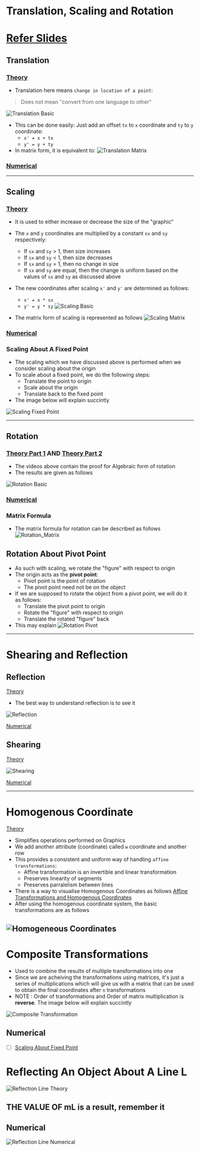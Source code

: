 # Translation, Scaling and Rotation
# [Refer Slides](https://lms.thapar.edu/moodle/pluginfile.php/280262/mod_resource/content/1/2-D%20Transformations.pdf)
## Translation
### [Theory](https://youtu.be/n85QQy03_gI)
- Translation here means `change in location of a point`:
> Does not mean "convert from one language to other"

![Translation Basic](Images/Translation_Basic.png)
- This can be done easily: Just add an offset `tx` to `x` coordinate and `ty` to `y` coordinate:
	- `x' = x + tx`
	- `y' = y + ty`
- In matrix form, it is equivalent to:
![Translation Matrix](Images/Translation_Matrix.png)

### [Numerical](https://youtu.be/mzX6K0ATJRs)

--------------------------------------------------
## Scaling
### [Theory](https://youtu.be/eLmBR2HyLPo)
- It is used to either increase or decrease the size of the "graphic"
- The `x` and `y` coordinates are multiplied by a constant `sx` and `sy` respectively:
	- If `sx` and `sy` > 1, then size increases
	- If `sx` and `sy` < 1, then size decreases
	- If `sx` and `sy` = 1, then no change in size
	- If `sx` and `sy` are equal, then the change is uniform based on the values of `sx` and `sy` as discussed above
- The new coordinates after scaling `x'` and `y'` are determined as follows:
	- `x' = x * sx`
	- `y' = y * sy`
![Scaling Basic](Images/Scaling_Basic.png)

- The matrix form of scaling is represented as follows
![Scaling Matrix](Images/Scaling_Matrix.png)
### [Numerical](https://youtu.be/C2NaUGG_tns)

### Scaling About A Fixed Point
- The scaling which we have discussed above is performed when we consider scaling about the origin
- To scale about a fixed point, we do the following steps:
	- Translate the point to origin
	- Scale about the origin
	- Translate back to the fixed point
- The image below will explain succintly

![Scaling Fixed Point](Images/Scaling_FixedPoint.png)

--------------------------------------------------
## Rotation
### [Theory Part 1](https://youtu.be/fXyrffB69gI) **AND** [Theory Part 2](https://youtu.be/y8MNTRyn8pI)
- The videos above contain the proof for Algebraic form of rotation
- The results are given as follows

![Rotation Basic](Images/Rotation_Basic.png)

### [Numerical](https://youtu.be/p_iN8I6dM7Y)

### Matrix Formula
- The matrix formula for rotation can be described as follows
![Rotation_Matrix](Images/Rotation_Matrix.png)

## Rotation About Pivot Point
- As such with scaling, we rotate the "figure" with respect to origin
- The origin acts as the **pivot point**:
	- Pivot point is the point of rotation
	- The pivot point need not be on the object
- If we are supposed to rotate the object from a pivot point, we will do it as follows:
	- Translate the pivot point to origin
	- Rotate the "figure" with respect to origin
	- Translate the rotated "figure" back
- This may explain 
![Rotation Pivot](Images/Rotation_Pivot.png)
--------------------------------------------------

# Shearing and Reflection
## Reflection
[Theory](https://youtu.be/ojteOGAqdmA)
- The best way to understand reflection is to see it

![Reflection](Images/Reflection.png)

[Numerical](https://youtu.be/F6YfTc3f-mQ)

## Shearing
[Theory](https://youtu.be/VnRtEtnruBw)

![Shearing](Images/Shearing.png)

[Numerical](https://youtu.be/uBPHATW5KEk)

--------------------------------------------------
# Homogenous Coordinate
[Theory](https://youtu.be/rZUw02zBoDI)
- Simplifies operations performed on Graphics
- We add another attribute (coordinate) called `w` coordinate and another row
- This provides a consistent and uniform way of handling `affine transformations`:
	- Affine transformation is an invertible and linear transformation
	- Preserves linearity of segments
	- Preserves parralelism between lines
- There is a way to visualise Homogenous Coordinates as follows [Affine Transformations and Homogenous Coordinates](https://youtu.be/E3Phj6J287o)
- After using the homogenous coordinate system, the basic transformations are as follows

![Homogeneous Coordinates](Images/Homogeneous_Coordinates.png)
--------------------------------------------------
# Composite Transformations
- Used to combine the results of multiple transformations into one
- Since we are acheiving the transformations using matrices, it's just a series of multiplications which will give us with a matrix that can be used to obtain the final coordinates after `n` transformations
- NOTE : Order of transformations and Order of matrix multiplication is **reverse**. The image below will explain succintly

![Composite Transformation](Images/Composite_Transformation.png)

## Numerical
- [ ] [Scaling About Fixed Point](https://youtu.be/J79MOSWgxTk)

# Reflecting An Object About A Line L
![Reflection Line Theory](Images/Reflection_Line_Theory.png)

## THE VALUE OF mL is a result, remember it

## Numerical
![Reflection Line Numerical](Images/Reflection_Line_Numerical.png)

